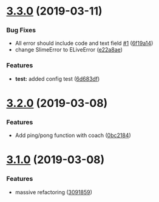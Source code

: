 # [3.3.0](https://github.com/elasticlive/web-sdk/compare/v3.2.0...v3.3.0) (2019-03-11)


### Bug Fixes

* All error should include code and text field [#1](https://github.com/elasticlive/web-sdk/issues/1) ([6f19a14](https://github.com/elasticlive/web-sdk/commit/6f19a14))
* change SlimeError to ELiveError ([e22a8ae](https://github.com/elasticlive/web-sdk/commit/e22a8ae))


### Features

* **test:** added config test ([6d683df](https://github.com/elasticlive/web-sdk/commit/6d683df))

# [3.2.0](https://github.com/elasticlive/web-sdk/compare/v3.1.0...v3.2.0) (2019-03-08)


### Features

* Add ping/pong function with coach ([0bc2184](https://github.com/elasticlive/web-sdk/commit/0bc2184))

# [3.1.0](https://github.com/elasticlive/web-sdk/compare/v3.0.2...v3.1.0) (2019-03-08)


### Features

* massive refactoring ([3091859](https://github.com/elasticlive/web-sdk/commit/3091859))
